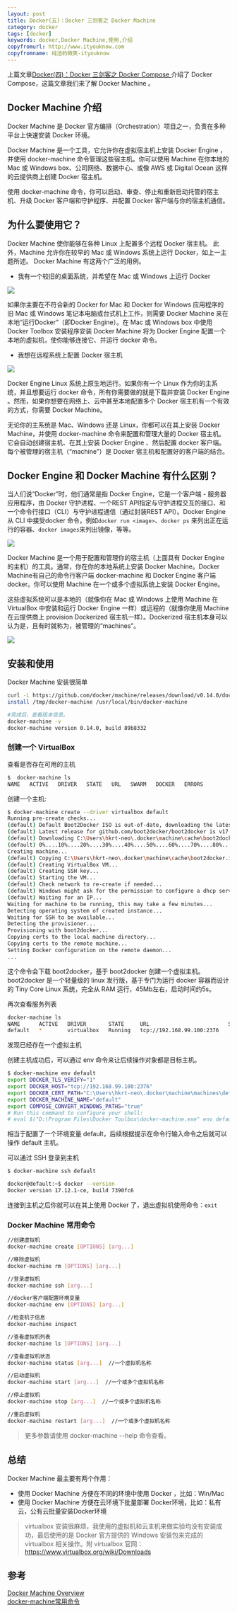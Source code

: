 ```yaml
---
layout: post
title: Docker(五)：Docker 三剑客之 Docker Machine
category: docker
tags: [docker]
keywords: docker,Docker Machine,使用,介绍
copyfromurl: http://www.ityouknow.com
copyfromname: 纯洁的微笑-ityouknow
---
```


上篇文章[Docker(四)：Docker 三剑客之 Docker Compose ](http://www.ityouknow.com/docker/2018/03/22/docker-compose.html)介绍了 Docker Compose，这篇文章我们来了解 Docker Machine 。


## Docker Machine 介绍

Docker Machine 是 Docker 官方编排（Orchestration）项目之一，负责在多种平台上快速安装 Docker 环境。

Docker Machine 是一个工具，它允许你在虚拟宿主机上安装 Docker Engine ，并使用 docker-machine  命令管理这些宿主机。你可以使用 Machine 在你本地的 Mac 或 Windows box、公司网络、数据中心、或像 AWS 或 Digital Ocean 这样的云提供商上创建 Docker 宿主机。

使用 docker-machine 命令，你可以启动、审查、停止和重新启动托管的宿主机、升级 Docker 客户端和守护程序、并配置 Docker 客户端与你的宿主机通信。


## 为什么要使用它？

Docker Machine 使你能够在各种 Linux 上配置多个远程 Docker 宿主机。
此外，Machine 允许你在较早的 Mac 或 Windows 系统上运行 Docker，如上一主题所述。
Docker Machine 有这两个广泛的用例。

- 我有一个较旧的桌面系统，并希望在 Mac 或 Windows 上运行 Docker

![](http://www.ityouknow.com/assets/images/2018/docker/machine-mac-win.png)

如果你主要在不符合新的 Docker for Mac 和 Docker for Windows 应用程序的旧 Mac 或 Windows 笔记本电脑或台式机上工作，则需要 Docker Machine 来在本地“运行Docker”（即Docker Engine）。在 Mac 或 Windows box 中使用 Docker Toolbox 安装程序安装 Docker Machine 将为 Docker Engine 配置一个本地的虚拟机，使你能够连接它、并运行 docker 命令。

- 我想在远程系统上配置 Docker 宿主机

![](http://www.ityouknow.com/assets/images/2018/docker/provision-use-case.png)

Docker Engine Linux 系统上原生地运行。如果你有一个 Linux 作为你的主系统，并且想要运行 docker 命令，所有你需要做的就是下载并安装 Docker Engine 。然而，如果你想要在网络上、云中甚至本地配置多个 Docker 宿主机有一个有效的方式，你需要 Docker Machine。

无论你的主系统是 Mac、Windows 还是 Linux，你都可以在其上安装 Docker Machine，并使用 docker-machine 命令来配置和管理大量的 Docker 宿主机。它会自动创建宿主机、在其上安装 Docker Engine 、然后配置 docker 客户端。每个被管理的宿主机（“machine”）是 Docker 宿主机和配置好的客户端的结合。


## Docker Engine 和 Docker Machine 有什么区别？

当人们说“Docker”时，他们通常是指 Docker Engine，它是一个客户端 - 服务器应用程序，由 Docker 守护进程、一个REST API指定与守护进程交互的接口、和一个命令行接口（CLI）与守护进程通信（通过封装REST API）。Docker Engine 从 CLI 中接受docker 命令，例如`docker run <image>`、`docker ps` 来列出正在运行的容器、`docker images`来列出镜像，等等。

![](http://www.ityouknow.com/assets/images/2018/docker/engine.png)


Docker Machine 是一个用于配置和管理你的宿主机（上面具有 Docker Engine 的主机）的工具。通常，你在你的本地系统上安装 Docker Machine。Docker Machine有自己的命令行客户端 docker-machine 和 Docker Engine 客户端 docker。你可以使用 Machine 在一个或多个虚拟系统上安装 Docker Engine。

这些虚拟系统可以是本地的（就像你在 Mac 或 Windows 上使用 Machine 在 VirtualBox 中安装和运行 Docker Engine 一样）或远程的（就像你使用 Machine 在云提供商上 provision Dockerized 宿主机一样）。Dockerized 宿主机本身可以认为是，且有时就称为，被管理的“machines”。


![](http://www.ityouknow.com/assets/images/2018/docker/machine.png)


## 安装和使用

Docker Machine 安装很简单

``` sh
curl -L https://github.com/docker/machine/releases/download/v0.14.0/docker-machine-`uname -s`-`uname -m` >/tmp/docker-machine && \
install /tmp/docker-machine /usr/local/bin/docker-machine

#完成后，查看版本信息。
docker-machine -v
docker-machine version 0.14.0, build 89b8332
```

### 创建一个 VirtualBox 


查看是否存在可用的主机

``` sh
$  docker-machine ls
NAME   ACTIVE   DRIVER   STATE   URL   SWARM   DOCKER   ERRORS
```

创建一个主机:

``` sh
$ docker-machine create --driver virtualbox default
Running pre-create checks...
(default) Default Boot2Docker ISO is out-of-date, downloading the latest release...
(default) Latest release for github.com/boot2docker/boot2docker is v17.12.1-ce
(default) Downloading C:\Users\hkrt-neo\.docker\machine\cache\boot2docker.iso from https://github.com/boot2docker/boot2docker/releases/download/v17.12.1-ce/boot2docker.iso...
(default) 0%....10%....20%....30%....40%....50%....60%....70%....80%....90%....100%
Creating machine...
(default) Copying C:\Users\hkrt-neo\.docker\machine\cache\boot2docker.iso to C:\Users\hkrt-neo\.docker\machine\machines\default\boot2docker.iso...
(default) Creating VirtualBox VM...
(default) Creating SSH key...
(default) Starting the VM...
(default) Check network to re-create if needed...
(default) Windows might ask for the permission to configure a dhcp server. Sometimes, such confirmation window is minimized in the taskbar.
(default) Waiting for an IP...
Waiting for machine to be running, this may take a few minutes...
Detecting operating system of created instance...
Waiting for SSH to be available...
Detecting the provisioner...
Provisioning with boot2docker...
Copying certs to the local machine directory...
Copying certs to the remote machine...
Setting Docker configuration on the remote daemon...
...
```

这个命令会下载 boot2docker，基于 boot2docker 创建一个虚拟主机。boot2docker 是一个轻量级的 linux 发行版，基于专门为运行 docker 容器而设计的 Tiny Core Linux 系统，完全从 RAM 运行，45Mb左右，启动时间约5s。

再次查看服务列表 

``` sh
docker-machine ls
NAME      ACTIVE   DRIVER       STATE     URL                         SWARM   DOCKER        ERRORS
default   *        virtualbox   Running   tcp://192.168.99.100:2376           v17.12.1-ce
```

发现已经存在一个虚拟主机

创建主机成功后，可以通过 env 命令来让后续操作对象都是目标主机。

``` sh
$ docker-machine env default
export DOCKER_TLS_VERIFY="1"
export DOCKER_HOST="tcp://192.168.99.100:2376"
export DOCKER_CERT_PATH="C:\Users\hkrt-neo\.docker\machine\machines\default"
export DOCKER_MACHINE_NAME="default"
export COMPOSE_CONVERT_WINDOWS_PATHS="true"
# Run this command to configure your shell:
# eval $("D:\Program Files\Docker Toolbox\docker-machine.exe" env default)
```

相当于配置了一个环境变量 default，后续根据提示在命令行输入命令之后就可以操作 default 主机。


可以通过 SSH 登录到主机

``` sh
$ docker-machine ssh default

docker@default:~$ docker --version
Docker version 17.12.1-ce, build 7390fc6
```

连接到主机之后你就可以在其上使用 Docker 了，退出虚拟机使用命令：`exit `


###  Docker Machine 常用命令

``` sh
//创建虚拟机
docker-machine create [OPTIONS] [arg...]

//移除虚拟机
docker-machine rm [OPTIONS] [arg...]

//登录虚拟机
docker-machine ssh [arg...]

//docker客户端配置环境变量
docker-machine env [OPTIONS] [arg...]

//检查机子信息
docker-machine inspect

//查看虚拟机列表
docker-machine ls [OPTIONS] [arg...]

//查看虚拟机状态
docker-machine status [arg...]  //一个虚拟机名称

//启动虚拟机
docker-machine start [arg...]  //一个或多个虚拟机名称

//停止虚拟机
docker-machine stop [arg...]  //一个或多个虚拟机名称

//重启虚拟机
docker-machine restart [arg...]  //一个或多个虚拟机名称
```

> 更多参数请使用 docker-machine  --help 命令查看。

## 总结

Docker Machine 最主要有两个作用：

- 使用 Docker Machine 方便在不同的环境中使用 Docker ，比如：Win/Mac
- 使用 Docker Machine 方便在云环境下批量部署 Docker环境，比如：私有云，公有云批量安装Docker环境

> virtualbox 安装很麻烦，我使用的虚拟机和云主机来做实验均没有安装成功，最后使用的是 Docker 官方提供的 Windows 安装包来完成的 virtualbox 相关操作。附 virtualbox 官网：https://www.virtualbox.org/wiki/Downloads

## 参考

[Docker Machine Overview](https://docs.docker.com/machine/overview/)  
[docker-machine常用命令](http://blog.csdn.net/cnleocc/article/details/56513004)  

